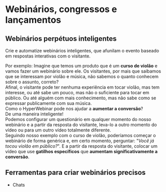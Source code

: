 # Webinários, congressos e lançamentos

## Webinários perpétuos inteligentes
Crie e automatize webinários inteligentes, que afunilam o evento baseado em respostas interativas com o visitante.  

Por exemplo: Imagine que temos um produto que é um **curso de violão** e vamos fazer um webinário sobre ele. Os visitantes, por mais que saibamos que se interessam por violão e música, não sabemos o quanto conhecem sobre o assunto, correto?  
Afinal, o visitante pode ter nenhuma experiência em tocar violão, mas tem interesse, ou até sabe um pouco, mas não o suficiente para tocar em público. Ou até alguém com mais conhecimento, mas não sabe como se expressar publicamente com sua música.  
Como o HyperWebinar pode nos ajudar a **aumentar a conversão**?  
De uma maneira inteligente!  
Podemos configurar um questionário em qualquer momento do nosso webinário e a partir da resposta do visitante, leva-lo a outro momento do vídeo ou para um outro vídeo totalmente diferente.  
Seguindo nosso exemplo com o curso de violão, poderíamos começar o webinário de forma genérica e, em certo momento, perguntar: "*Você já tocou violão em público?*". E a partir da resposta do visitante, colocar um vídeo que use **gatilhos específicos** que **aumentam significativamente a conversão**.  

## Ferramentas para criar webinários precisos
 - Chats 
<!--stackedit_data:
eyJoaXN0b3J5IjpbLTE5NDU0MDk3NDcsLTE2MDI2NTIzMjhdfQ
==
-->